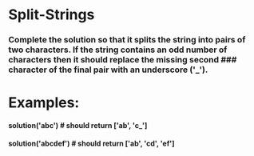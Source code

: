 # Split-Strings

### Complete the solution so that it splits the string into pairs of two characters. If the string contains an odd number of characters then it should replace the missing second ### character of the final pair with an underscore ('_').

# Examples:

#### solution('abc') # should return ['ab', 'c_']
#### solution('abcdef') # should return ['ab', 'cd', 'ef']
